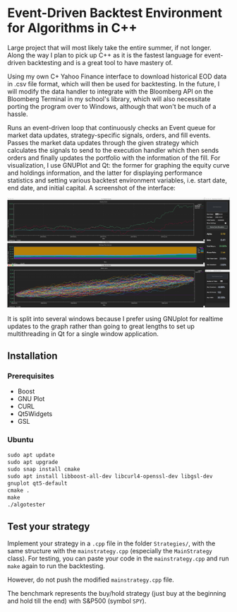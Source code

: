 # Event-Driven Backtest Environment for Algorithms in C++

Large project that will most likely take the entire summer, if not longer. Along the way I plan to pick up C++ as it is the fastest language for event-driven backtesting and is a great tool to have mastery of. 

Using my own C+ Yahoo Finance interface to download historical EOD data in .csv file format, which will then be used for backtesting. In the future, I will modify the data handler to integrate with the Bloomberg API on the Bloomberg Terminal in my school's library, which will also necessitate porting the program over to Windows, although that won't be much of a hassle.

Runs an event-driven loop that continuously checks an Event queue for market data updates, strategy-specific signals, orders, and fill events. Passes the market data updates through the given strategy which calculates the signals to send to the execution handler which then sends orders and finally updates the portfolio with the information of the fill. For visualization, I use GNUPlot and Qt: the former for graphing the equity curve and holdings information, and the latter for displaying performance statistics and setting various backtest environment variables, i.e. start date, end date, and initial capital. A screenshot of the interface:

<img src="./screenshot1.png" alt="Screenshot of interface"/>

It is split into several windows because I prefer using GNUplot for realtime updates to the graph rather than going to great lengths to set up multithreading in Qt for a single window application.

## Installation
### Prerequisites
* Boost
* GNU Plot
* CURL
* Qt5Widgets 
* GSL

### Ubuntu
```
sudo apt update
sudo apt upgrade
sudo snap install cmake
sudo apt install libboost-all-dev libcurl4-openssl-dev libgsl-dev gnuplot qt5-default
cmake .
make
./algotester
```

## Test your strategy
Implement your strategy in a `.cpp` file in the folder `Strategies/`, with the same structure with the `mainstrategy.cpp` (especially the `MainStrategy` class). For testing, you can paste your code in the `mainstrategy.cpp` and run `make` again to run the backtesting.

However, do not push the modified `mainstrategy.cpp` file.

The benchmark represents the buy/hold strategy (just buy at the beginning and hold till the end) with S&P500 (symbol `SPY`).